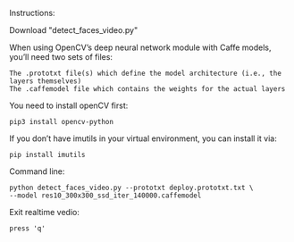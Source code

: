 Instructions:

Download "detect_faces_video.py"

When using OpenCV’s deep neural network module with Caffe models, you’ll need two sets of files:

	The .prototxt file(s) which define the model architecture (i.e., the layers themselves)
	The .caffemodel file which contains the weights for the actual layers

You need to install openCV first:

	pip3 install opencv-python

If you don’t have imutils  in your virtual environment, you can install it via:

	pip install imutils

Command line: 

	python detect_faces_video.py --prototxt deploy.prototxt.txt \
	--model res10_300x300_ssd_iter_140000.caffemodel

Exit realtime vedio:

	press 'q'
